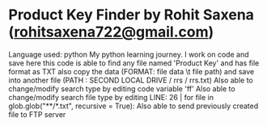 # Product Key Finder by Rohit Saxena (rohitsaxena722@gmail.com)
Language used: python
My python learning journey. I work on code and save here 
this code is able to find any file named 'Product Key' and has file format as TXT 
also copy the data (FORMAT: file data \t file path) and save into another file (PATH : SECOND LOCAL DRIVE / rrs / rrs.txt)
Also able to change/modify search type by editing code variable 'ff'
Also able to change/modify search file type by editing LINE: 26 | for file in glob.glob("**/*.txt", recursive = True):
Also able to send previously created file to FTP server
